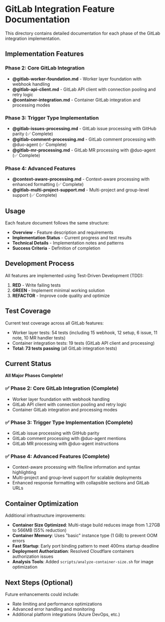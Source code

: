 # GitLab Integration Feature Documentation

This directory contains detailed documentation for each phase of the GitLab integration implementation.

## Implementation Features

### Phase 2: Core GitLab Integration
- **@gitlab-worker-foundation.md** - Worker layer foundation with webhook handling
- **@gitlab-api-client.md** - GitLab API client with connection pooling and retry logic
- **@container-integration.md** - Container GitLab integration and processing modes

### Phase 3: Trigger Type Implementation
- **@gitlab-issues-processing.md** - GitLab issue processing with GitHub parity (✅ Complete)
- **@gitlab-comment-processing.md** - GitLab comment processing with @duo-agent (✅ Complete)
- **@gitlab-mr-processing.md** - GitLab MR processing with @duo-agent (✅ Complete)

### Phase 4: Advanced Features
- **@context-aware-processing.md** - Context-aware processing with enhanced formatting (✅ Complete)
- **@gitlab-multi-project-support.md** - Multi-project and group-level support (✅ Complete)

## Usage

Each feature document follows the same structure:
- **Overview** - Feature description and requirements
- **Implementation Status** - Current progress and test results
- **Technical Details** - Implementation notes and patterns
- **Success Criteria** - Definition of completion

## Development Process

All features are implemented using Test-Driven Development (TDD):
1. **RED** - Write failing tests
2. **GREEN** - Implement minimal working solution
3. **REFACTOR** - Improve code quality and optimize

## Test Coverage

Current test coverage across all GitLab features:
- Worker layer tests: 54 tests (including 15 webhook, 12 setup, 6 issue, 11 note, 10 MR handler tests)
- Container integration tests: 19 tests (GitLab API client and processing)
- **Total: 73 tests passing** (all GitLab integration tests)

## Current Status

**All Major Phases Complete!**

### ✅ Phase 2: Core GitLab Integration (Complete)
- Worker layer foundation with webhook handling
- GitLab API client with connection pooling and retry logic
- Container GitLab integration and processing modes

### ✅ Phase 3: Trigger Type Implementation (Complete)
- GitLab issue processing with GitHub parity
- GitLab comment processing with @duo-agent mentions
- GitLab MR processing with @duo-agent instructions

### ✅ Phase 4: Advanced Features (Complete)
- Context-aware processing with file/line information and syntax highlighting
- Multi-project and group-level support for scalable deployments
- Enhanced response formatting with collapsible sections and GitLab URLs

## Container Optimization

Additional infrastructure improvements:
- **Container Size Optimized**: Multi-stage build reduces image from 1.27GB to 566MB (55% reduction)
- **Container Memory**: Uses "basic" instance type (1 GiB) to prevent OOM errors
- **Fast Startup**: Early port binding pattern to meet 400ms startup deadline
- **Deployment Authorization**: Resolved Cloudflare containers authorization issues
- **Analysis Tools**: Added `scripts/analyze-container-size.sh` for image optimization

## Next Steps (Optional)

Future enhancements could include:
- Rate limiting and performance optimizations
- Advanced error handling and monitoring
- Additional platform integrations (Azure DevOps, etc.)